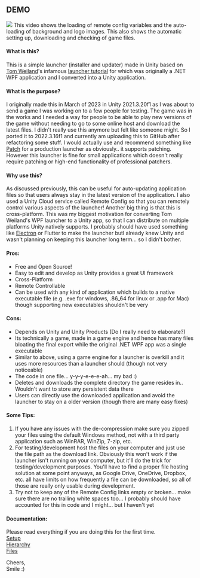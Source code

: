 ## DEMO
![](https://github.com/AXVIII3/unity-app-launcher/assets/76608488/20e14e8f-a58c-46ac-932d-d1007aea3c21)
This video shows the loading of remote config variables and the auto-loading of background and logo images. This also shows the automatic setting up, downloading and checking of game files.

#### What is this?
This is a simple launcher (installer and updater) made in Unity based on [Tom Weiland](https://www.youtube.com/@tomweiland)'s infamous [launcher tutorial](https://www.youtube.com/watch?v=JIjZQo03YdA) for which was originally a .NET WPF application and I converted into a Unity application.

#### What is the purpose?
I originally made this in March of 2023 in Unity 2021.3.20f1 as I was about to send a game I was working on to a few people for testing. The game was in the works and I needed a way for people to be able to play new versions of the game without needing to go to some online host and download the latest files. I didn't really use this anymore but felt like someone might. So I ported it to 2022.3.16f1 and currently am uploading this to GitHub after refactoring some stuff. I would actually use and recommend something like [Patch](https://patch.mhlab.tech/) for a production launcher as obviously.. it supports patching. However this launcher is fine for small applications which doesn't really require patching or high-end functionality of professional patchers.

#### Why use this?
As discussed previously, this can be useful for auto-updating application files so that users always stay in the latest version of the application. I also used a Unity Cloud service called Remote Config so that you can remotely control various aspects of the launcher! Another big thing is that this is cross-platform. This was my biggest motivation for converting Tom Weiland's WPF launcher to a Unity app, so that I can distribute on multiple platforms Unity natively supports. I probably should have used something like [Electron](https://www.electronjs.org/) or Flutter to make the launcher but[](https://flutter.dev/)I already knew Unity and wasn't planning on keeping this launcher long term... so I didn't bother.

#### Pros:
* Free and Open Source!
* Easy to edit and develop as Unity provides a great UI framework
* Cross-Platform
* Remote Controllable
* Can be used with any kind of application which builds to a native executable file (e.g. .exe for windows,  .86_64 for linux or .app for Mac) though supporting new executables shouldn't be very
  
#### Cons:
* Depends on Unity and Unity Products (Do I really need to elaborate?)
* Its technically a game, made in a game engine and hence has many files bloating the final export while the original .NET WPF app was a single executable
* Similar to above, using a game engine for a launcher is overkill and it uses more resources than a launcher should (though not very noticeable)
* The code in one file... y-y-y-e-e-e-ah... my bad :)
* Deletes and downloads the complete directory the game resides in.. Wouldn't want to store any persistent data there
* Users can directly use the downloaded application and avoid the launcher to stay on a older version (though there are many easy fixes)

#### Some Tips:
1. If you have any issues with the de-compression make sure you zipped your files using the default Windows method, not with a third party application such as WinRAR, WinZip, 7-zip, etc.
2. For testing/development host the files on your computer and just use the file path as the download link. Obviously this won't work if the launcher isn't running on your computer, but it'll do the trick for testing/development purposes. You'll have to find a proper file hosting solution at some point anyways, as Google Drive, OneDrive, Dropbox, etc. all have limits on how frequently a file can be downloaded, so all of those are really only usable during development.
3. Try not to keep any of the Remote Config links empty or broken... make sure there are no trailing white spaces too... I probably should have accounted for this in code and I might... but I haven't yet

#### Documentation:
Please read everything if you are doing this for the first time.<br>
[Setup](./Setup.md)<br>
[Hierarchy](Hierarchy.md)<br>
[Files](./Files.md)<br>
  
Cheers,<br>
Smile :)  
